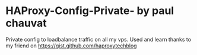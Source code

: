 # HAProxy-Config-Private- by paul chauvat
Private config to loadbalance traffic on all my vps.
Used and learn thanks to my friend on https://gist.github.com/haproxytechblog
